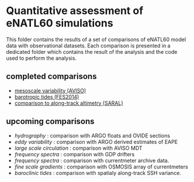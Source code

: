 # Quantitative assessment of eNATL60 simulations

This folder contains the results of a set of comparisons of eNATL60 model data with observational datasets. Each comparison is presented in a dedicated folder which contains the result of the analysis and the code used to perform the analysis. 

## completed comparisons
  - [mesoscale variability (AVISO)](https://github.com/ocean-next/eNATL60/blob/master/04_assessment/mesoscale-variability/README.md)
  - [barotropic tides (FES2014)](https://github.com/ocean-next/eNATL60/blob/master/04_assessment/barotropic-tide/README.md)
  - [comparison to along-track altimetry (SARAL)](https://github.com/ocean-next/eNATL60/blob/master/04_assessment/along-track_spectra)
  
## upcoming comparisons
  - *hydrography* : comparison with ARGO floats and OVIDE sections
  - *eddy variability* : comparison with ARGO derived estimates of EAPE
  - *large scale circulation* : comparison with AVISO MDT
  - *frequency spectra* : comparison with GDP drifters 
  - *frequency spectra* : comparison with currentmeter archive data. 
  - *fine scale gradients* : comparison with OSMOSIS array of currentmeters
  - *baroclinic tides* : comparison with spatialy along-track SSH variance. 
